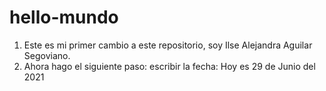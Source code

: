 # hello-mundo
1. Este es mi primer cambio a este repositorio, soy Ilse Alejandra Aguilar Segoviano.
2. Ahora hago el siguiente paso: escribir la fecha: Hoy es 29 de Junio del 2021
